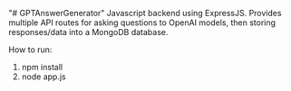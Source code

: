 "# GPTAnswerGenerator" 
Javascript backend using ExpressJS.
Provides multiple API routes for asking questions to OpenAI models, then storing responses/data into a MongoDB database.

How to run:
1. npm install
2. node app.js
